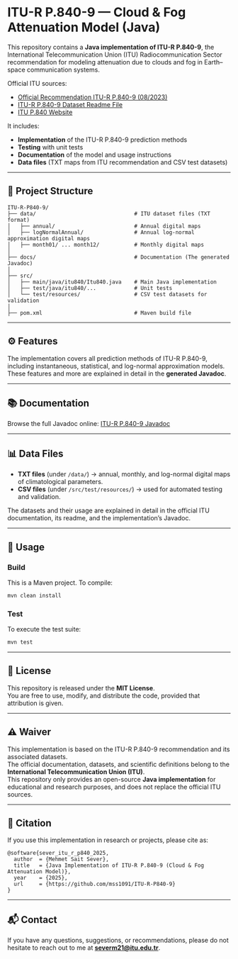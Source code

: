 # ITU-R P.840-9 — Cloud & Fog Attenuation Model (Java)

This repository contains a **Java implementation of ITU-R P.840-9**, the International Telecommunication Union (ITU) Radiocommunication Sector recommendation for modeling attenuation due to clouds and fog in Earth–space communication systems.  

Official ITU sources:  
- [Official Recommendation ITU-R P.840-9 (08/2023)](https://www.itu.int/rec/R-REC-P.840-9-202308-I/en)  
- [ITU-R P.840-9 Dataset Readme File](https://www.itu.int/rec/R-REC-P.840Part15-0-202308-I/en)  
- [ITU P.840 Website](https://www.itu.int/rec/R-REC-P.840)  

It includes:  
- **Implementation** of the ITU-R P.840-9 prediction methods  
- **Testing** with unit tests  
- **Documentation** of the model and usage instructions  
- **Data files** (TXT maps from ITU recommendation and CSV test datasets)  

---

## 📂 Project Structure

```
ITU-R-P840-9/
├── data/                               # ITU dataset files (TXT format)
│   ├── annual/                         # Annual digital maps
│   ├── logNormalAnnual/                # Annual log-normal approximation digital maps
│   ├── month01/ ... month12/           # Monthly digital maps
│
├── docs/                               # Documentation (The generated Javadoc)
│
├── src/
│   ├── main/java/itu840/Itu840.java    # Main Java implementation
│   ├── test/java/itu840/...            # Unit tests
│   └── test/resources/                 # CSV test datasets for validation
│
├── pom.xml                             # Maven build file
```

---

## ⚙️ Features

The implementation covers all prediction methods of ITU-R P.840-9, including instantaneous, statistical, and log-normal approximation models.  
These features and more are explained in detail in the **generated Javadoc**.  

---

## 📚 Documentation

Browse the full Javadoc online: [ITU-R P.840-9 Javadoc](https://mss1091.github.io/ITU-R-P840-9/)  

---

## 📊 Data Files

- **TXT files** (under `/data/`) → annual, monthly, and log-normal digital maps of climatological parameters.  
- **CSV files** (under `/src/test/resources/`) → used for automated testing and validation.  

The datasets and their usage are explained in detail in the official ITU documentation, its readme, and the implementation’s Javadoc. 

---

## 🚀 Usage

### Build
This is a Maven project. To compile:

```bash
mvn clean install
```

### Test
To execute the test suite:

```bash
mvn test
```

---

## 📜 License

This repository is released under the **MIT License**.  
You are free to use, modify, and distribute the code, provided that attribution is given.  

---

## ⚠️ Waiver

This implementation is based on the ITU-R P.840-9 recommendation and its associated datasets.  
The official documentation, datasets, and scientific definitions belong to the **International Telecommunication Union (ITU)**.  
This repository only provides an open-source **Java implementation** for educational and research purposes, and does not replace the official ITU sources.  

---

## 📖 Citation

If you use this implementation in research or projects, please cite as:

```
@software{sever_itu_r_p840_2025,
  author  = {Mehmet Sait Sever},
  title   = {Java Implementation of ITU-R P.840-9 (Cloud & Fog Attenuation Model)},
  year    = {2025},
  url     = {https://github.com/mss1091/ITU-R-P840-9}
}
```

---

## 📬 Contact

If you have any questions, suggestions, or recommendations, please do not hesitate to reach out to me at **severm21@itu.edu.tr**.
